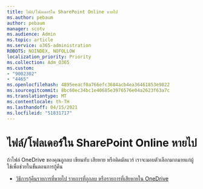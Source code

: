 ```yaml
---
title: ไฟล์/โฟลเดอร์ใน SharePoint Online หายไป
ms.author: pebaum
author: pebaum
manager: scotv
ms.audience: Admin
ms.topic: article
ms.service: o365-administration
ROBOTS: NOINDEX, NOFOLLOW
localization_priority: Priority
ms.collection: Adm_O365
ms.custom:
- "9002302"
- "4465"
ms.openlocfilehash: 4895eeacf0a766efc3684acb4ea36461853e9822
ms.sourcegitcommit: 8bc60ec34bc1e40685e3976576e04a2623f63a7c
ms.translationtype: MT
ms.contentlocale: th-TH
ms.lasthandoff: 04/15/2021
ms.locfileid: "51831717"
---
```

# <a name="missing-filesfolders-in-sharepoint-online"></a>ไฟล์/โฟลเดอร์ใน SharePoint Online หายไป

ถ้าไฟล์ OneDrive ของคุณถูกลบ เขียนทับ เสียหาย หรือติดมัลแวร์ เราจะมอบตัวเลือกมากมายแก่ผู้ใช้เพื่อช่วยในขั้นตอนการกู้คืน

- [วิธีการกู้คืนรายการที่หายไป รายการที่ถูกลบ หรือรายการที่เสียหายใน OneDrive](https://go.microsoft.com/fwlink/?linkid=2125166)
